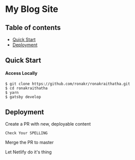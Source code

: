 # My Blog Site
## Table of contents
+ [Quick Start](https://github.com/RonakR/ronakraithatha#quick-start)
+ [Deployment](https://github.com/RonakR/ronakraithatha#deployment)

## Quick Start
#### Access Locally
```
$ git clone https://github.com/ronakr/ronakraithatha.git
$ cd ronakraithatha
$ yarn
$ gatsby develop
```
## Deployment

Create a PR with new, deployable content
~~~
Check Your SPELLING
~~~
Merge the PR to master

Let Netlify do it's thing